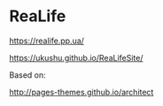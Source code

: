 # ReaLife

https://realife.pp.ua/

https://ukushu.github.io/ReaLifeSite/

Based on: 

http://pages-themes.github.io/architect

